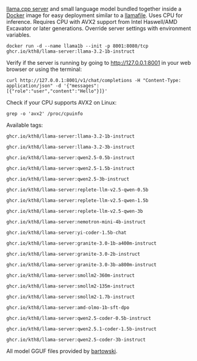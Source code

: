[llama.cpp server](https://github.com/ggerganov/llama.cpp/tree/master/examples/server) and small language model bundled together inside a [Docker](https://www.docker.com) image for easy deployment similar to a [llamafile](https://github.com/Mozilla-Ocho/llamafile). Uses CPU for inference. Requires CPU with AVX2 support from Intel Haswell/AMD Excavator or later generations. Override server settings with environment variables.
```
docker run -d --name llama1b --init -p 8001:8080/tcp ghcr.io/kth8/llama-server:llama-3.2-1b-instruct
```
Verify if the server is running by going to http://127.0.0.1:8001 in your web browser or using the terminal:
```
curl http://127.0.0.1:8001/v1/chat/completions -H "Content-Type: application/json" -d '{"messages":[{"role":"user","content":"Hello"}]}'
```
Check if your CPU supports AVX2 on Linux:
```
grep -o 'avx2' /proc/cpuinfo
```
Available tags:

<!-- TAGS_START -->
```
ghcr.io/kth8/llama-server:llama-3.2-1b-instruct

ghcr.io/kth8/llama-server:llama-3.2-3b-instruct

ghcr.io/kth8/llama-server:qwen2.5-0.5b-instruct

ghcr.io/kth8/llama-server:qwen2.5-1.5b-instruct

ghcr.io/kth8/llama-server:qwen2.5-3b-instruct

ghcr.io/kth8/llama-server:replete-llm-v2.5-qwen-0.5b

ghcr.io/kth8/llama-server:replete-llm-v2.5-qwen-1.5b

ghcr.io/kth8/llama-server:replete-llm-v2.5-qwen-3b

ghcr.io/kth8/llama-server:nemotron-mini-4b-instruct

ghcr.io/kth8/llama-server:yi-coder-1.5b-chat

ghcr.io/kth8/llama-server:granite-3.0-1b-a400m-instruct

ghcr.io/kth8/llama-server:granite-3.0-2b-instruct

ghcr.io/kth8/llama-server:granite-3.0-3b-a800m-instruct

ghcr.io/kth8/llama-server:smollm2-360m-instruct

ghcr.io/kth8/llama-server:smollm2-135m-instruct

ghcr.io/kth8/llama-server:smollm2-1.7b-instruct

ghcr.io/kth8/llama-server:amd-olmo-1b-sft-dpo

ghcr.io/kth8/llama-server:qwen2.5-coder-0.5b-instruct

ghcr.io/kth8/llama-server:qwen2.5.1-coder-1.5b-instruct

ghcr.io/kth8/llama-server:qwen2.5-coder-3b-instruct

```

<!-- TAGS_END -->

All model GGUF files provided by [bartowski](https://huggingface.co/bartowski).
